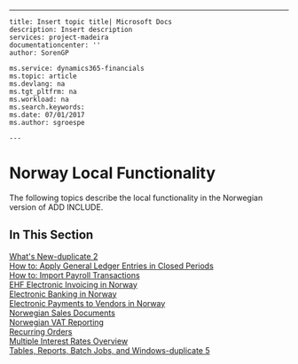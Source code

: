 ---
    title: Insert topic title| Microsoft Docs
    description: Insert description
    services: project-madeira
    documentationcenter: ''
    author: SorenGP

    ms.service: dynamics365-financials
    ms.topic: article
    ms.devlang: na
    ms.tgt_pltfrm: na
    ms.workload: na
    ms.search.keywords:
    ms.date: 07/01/2017
    ms.author: sgroespe

    ---
# Norway Local Functionality
The following topics describe the local functionality in the Norwegian version of ADD INCLUDE<!--[!INCLUDE[nav_current_short](../../includes/nav_current_short_md.md)]-->.  
  
## In This Section  
 [What's New-duplicate 2](../FullExperience/what-s-new-duplicate-2.md)  
 [How to: Apply General Ledger Entries in Closed Periods](../FullExperience/how-to-apply-general-ledger-entries-in-closed-periods.md)  
  [How to: Import Payroll Transactions](../FullExperience/how-to-import-payroll-transactions.md)  
  [EHF Electronic Invoicing in Norway](../FullExperience/ehf-electronic-invoicing-in-norway.md)  
  [Electronic Banking in Norway](../FullExperience/electronic-banking-in-norway.md)  
  [Electronic Payments to Vendors in Norway](../FullExperience/electronic-payments-to-vendors-in-norway.md)  
  [Norwegian Sales Documents](../FullExperience/norwegian-sales-documents.md)  
  [Norwegian VAT Reporting](../FullExperience/norwegian-vat-reporting.md)  
 [Recurring Orders](../FullExperience/recurring-orders.md)  
  [Multiple Interest Rates Overview](../FullExperience/multiple-interest-rates-overview.md)  
  [Tables, Reports, Batch Jobs, and Windows-duplicate 5](../FullExperience/tables-reports-batch-jobs-and-windows-duplicate-5.md)